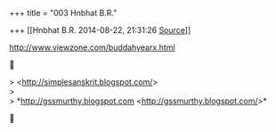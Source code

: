 +++
title = "003 Hnbhat B.R."

+++
[[Hnbhat B.R.	2014-08-22, 21:31:26 [Source](https://groups.google.com/g/samskrita/c/jKFEIcCtsR0)]]



<http://www.viewzone.com/buddahyearx.html>  



\> \<<http://simplesanskrit.blogspot.com/>\>  
\>  
\> \*<http://gssmurthy.blogspot.com> \<<http://gssmurthy.blogspot.com/>\>\*  



